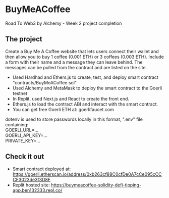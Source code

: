 # BuyMeACoffee
Road To Web3 by Alchemy - Week 2 project completion

## The project

Create a Buy Me A Coffee website that lets users connect their wallet and then allow you to buy 1 coffee (0.001 ETH) or 3 coffees (0.003 ETH). Include a form with their name and a message they can leave behind. The messages can be pulled from the contract and are listed on the site. 

- Used Hardhad and Ethers.js to create, test, and deploy smart contract "contracts/BuyMeACoffee.sol"
- Used Alchemy and MetaMask to deploy the smart contract to the Goerli testnet
- In Replit, used Next.js and React to create the front end. 
- Ethers.js to load the contract ABI and interact with the smart contract.
- You can get free Goerli ETH at: goerlifaucet.com

dotenv is used to store passwords locally in this format, ".env" file containing:  
GOERLI_URL=...  
GOERLI_API_KEY=...  
PRIVATE_KEY=...  

## Check it out

- Smart contract deployed at: https://goerli.etherscan.io/address/0xb263cf88C0cfDe0A7cCe095cCCCF3023de3f3D8F
- Replit hosted site: https://buymeacoffee-solidity-defi-tipping-app.ben132333.repl.co/
